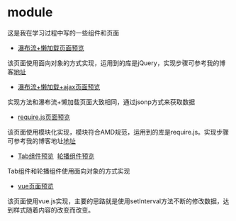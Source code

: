 # module
这是我在学习过程中写的一些组件和页面
- [瀑布流+懒加载页面预览]()

该页面使用面向对象的方式实现，运用到的库是jQuery，实现步骤可参考我的博客[地址](http://www.jianshu.com/p/2a7a41d57b9a)



- [瀑布流+懒加载+ajax页面预览]()

实现方法和瀑布流+懒加载页面大致相同，通过jsonp方式来获取数据


- [require.js页面预览]()

该页面使用模块化实现，模块符合AMD规范，运用到的库是require.js。实现步骤可参考我的博客地址[地址](http://www.jianshu.com/p/aacd4ef1f659)

- [Tab组件预览]()
  [轮播组件预览]()
  
Tab组件和轮播组件使用面向对象的方式实现


- [vue页面预览]()

该页面使用vue.js实现，主要的思路就是使用setInterval方法不断的修改数据，达到样式随着内容的改变而改变。
